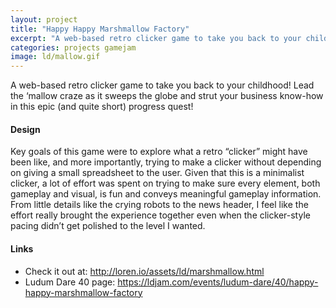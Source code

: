 ```yaml
---
layout: project
title: "Happy Happy Marshmallow Factory"
excerpt: "A web-based retro clicker game to take you back to your childhood!"
categories: projects gamejam
image: ld/mallow.gif
---
```


A web-based retro clicker game to take you back to your childhood! Lead the ‘mallow craze as it sweeps the globe and strut your business know-how in this epic (and quite short) progress quest!

#### Design

Key goals of this game were to explore what a retro “clicker” might have been like, and more importantly, trying to make a clicker without depending on giving a small spreadsheet to the user. Given that this is a minimalist clicker, a lot of effort was spent on trying to make sure every element, both gameplay and visual, is fun and conveys meaningful gameplay information. From little details like the crying robots to the news header, I feel like the effort really brought the experience together even when the clicker-style pacing didn’t get polished to the level I wanted. 

#### Links

* Check it out at: <http://loren.io/assets/ld/marshmallow.html>
* Ludum Dare 40 page: <https://ldjam.com/events/ludum-dare/40/happy-happy-marshmallow-factory>